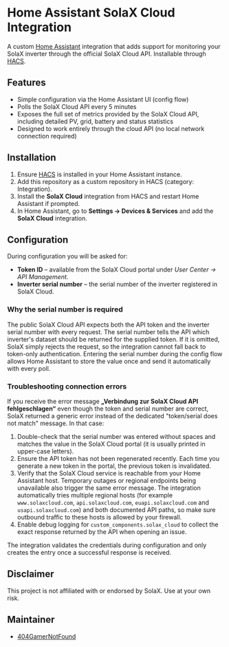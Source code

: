 # Home Assistant SolaX Cloud Integration

A custom [Home Assistant](https://www.home-assistant.io/) integration that adds support for monitoring your SolaX inverter through the official SolaX Cloud API. Installable through [HACS](https://hacs.xyz/).

## Features

- Simple configuration via the Home Assistant UI (config flow)
- Polls the SolaX Cloud API every 5 minutes
- Exposes the full set of metrics provided by the SolaX Cloud API, including detailed PV, grid, battery and status statistics
- Designed to work entirely through the cloud API (no local network connection required)

## Installation

1. Ensure [HACS](https://hacs.xyz/) is installed in your Home Assistant instance.
2. Add this repository as a custom repository in HACS (category: Integration).
3. Install the **SolaX Cloud** integration from HACS and restart Home Assistant if prompted.
4. In Home Assistant, go to **Settings → Devices & Services** and add the **SolaX Cloud** integration.

## Configuration

During configuration you will be asked for:

- **Token ID** – available from the SolaX Cloud portal under *User Center → API Management*.
- **Inverter serial number** – the serial number of the inverter registered in SolaX Cloud.

### Why the serial number is required

The public SolaX Cloud API expects both the API token and the inverter serial number with every request. The serial number tells
the API which inverter's dataset should be returned for the supplied token. If it is omitted, SolaX simply rejects the request,
so the integration cannot fall back to token-only authentication. Entering the serial number during the config flow allows Home
Assistant to store the value once and send it automatically with every poll.

### Troubleshooting connection errors

If you receive the error message **„Verbindung zur SolaX Cloud API fehlgeschlagen“** even though the token and serial number are
correct, SolaX returned a generic error instead of the dedicated "token/serial does not match" message. In that case:

1. Double-check that the serial number was entered without spaces and matches the value in the SolaX Cloud portal (it is usually
   printed in upper-case letters).
2. Ensure the API token has not been regenerated recently. Each time you generate a new token in the portal, the previous token is
   invalidated.
3. Verify that the SolaX Cloud service is reachable from your Home Assistant host. Temporary outages or regional endpoints being
   unavailable also trigger the same error message. The integration automatically tries multiple regional hosts (for example
   `www.solaxcloud.com`, `api.solaxcloud.com`, `euapi.solaxcloud.com` and `usapi.solaxcloud.com`) and both documented API paths,
   so make sure outbound traffic to these hosts is allowed by your firewall.
4. Enable debug logging for `custom_components.solax_cloud` to collect the exact response returned by the API when opening an
   issue.

The integration validates the credentials during configuration and only creates the entry once a successful response is received.

## Disclaimer

This project is not affiliated with or endorsed by SolaX. Use at your own risk.

## Maintainer

- [404GamerNotFound](https://github.com/404GamerNotFound)
